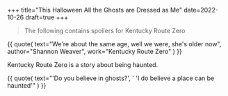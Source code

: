 +++
title="This Halloween All the Ghosts are Dressed as Me"
date=2022-10-26
draft=true
+++

> The following contains spoilers for Kentucky Route Zero

{{ quote(
  text="We're about the same age, well we were, she's older now",
  author="Shannon Weaver",
  work="Kentucky Route Zero"
) }}

Kentucky Route Zero is a story about being haunted.

{{ quote(
  text="'Do you believe in ghosts?', ' 'I do believe a place can be haunted'"
) }}
